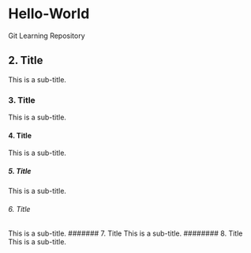 # Hello-World
Git Learning Repository
## 2. Title
This is a sub-title.
### 3. Title
This is a sub-title.
#### 4. Title
This is a sub-title.
##### 5. Title
This is a sub-title.
###### 6. Title
This is a sub-title.
####### 7. Title
This is a sub-title.
######## 8. Title
This is a sub-title.
